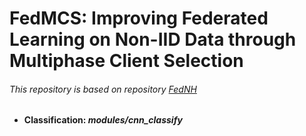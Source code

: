 # FedMCS: Improving Federated Learning on Non-IID Data through Multiphase Client Selection
###### *This repository is based on repository [FedNH](https://github.com/Yutong-Dai/FedNH.git)*
* #### Classification: *modules/cnn_classify*